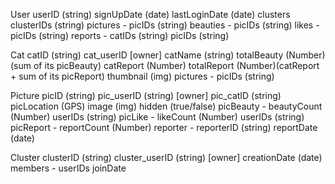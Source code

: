 
User
    userID (string)
    signUpDate (date)
    lastLoginDate (date)
    clusters
        clusterIDs (string)
    pictures - 
        picIDs (string)
    beauties -
        picIDs (string)
    likes -
        picIDs (string)
    reports - 
        catIDs (string)
        picIDs (string)

Cat
    catID (string)
    cat_userID [owner]
    catName (string)
    totalBeauty (Number)(sum of its picBeauty)
    catReport (Number)
    totalReport (Number)(catReport + sum of its picReport)
    thumbnail (img)
    pictures -
        picIDs (string)

Picture
    picID (string)
    pic_userID (string) [owner]
    pic_catID (string)
    picLocation (GPS)
    image (img)
    hidden (true/false)
    picBeauty -
        beautyCount (Number)
        userIDs (string)
    picLike -
        likeCount (Number)
        userIDs (string)
    picReport -
        reportCount (Number)
        reporter - 
            reporterID (string)
            reportDate (date)

Cluster
    clusterID (string)
    cluster_userID (string) [owner]
    creationDate (date)
    members -
        userIDs
        joinDate